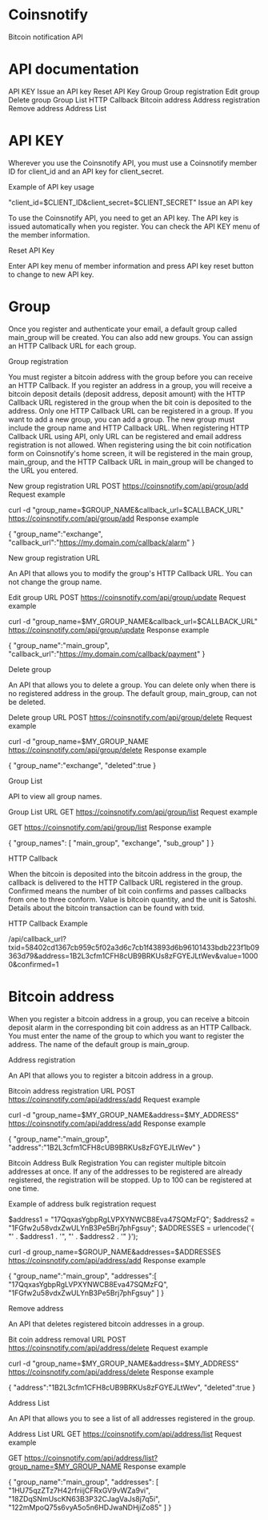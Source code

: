 # Coinsnotify
Bitcoin notification API

# API documentation

API KEY
    Issue an API key
    Reset API Key
Group
    Group registration
    Edit group
    Delete group
    Group List
    HTTP Callback
Bitcoin address
    Address registration
    Remove address
    Address List
    
# API KEY

Wherever you use the Coinsnotify API, you must use a Coinsnotify member ID for client_id and an API key for client_secret.

Example of API key usage

"client_id=$CLIENT_ID&client_secret=$CLIENT_SECRET"
Issue an API key

To use the Coinsnotify API, you need to get an API key. The API key is issued automatically when you register. You can check the API KEY menu of the member information.

Reset API Key

Enter API key menu of member information and press API key reset button to change to new API key.

# Group

Once you register and authenticate your email, a default group called main_group will be created. You can also add new groups. You can assign an HTTP Callback URL for each group.

Group registration

You must register a bitcoin address with the group before you can receive an HTTP Callback. If you register an address in a group, you will receive a bitcoin deposit details (deposit address, deposit amount) with the HTTP Callback URL registered in the group when the bit coin is deposited to the address. Only one HTTP Callback URL can be registered in a group. If you want to add a new group, you can add a group. The new group must include the group name and HTTP Callback URL. When registering HTTP Callback URL using API, only URL can be registered and email address registration is not allowed. When registering using the bit coin notification form on Coinsnotify's home screen, it will be registered in the main group, main_group, and the HTTP Callback URL in main_group will be changed to the URL you entered.

New group registration URL
POST https://coinsnotify.com/api/group/add
Request example

curl -d "group_name=$GROUP_NAME&callback_url=$CALLBACK_URL"
https://coinsnotify.com/api/group/add
Response example

{ 
    "group_name":"exchange", 
    "callback_url":"https://my.domain.com/callback/alarm" 
}

New group registration URL

An API that allows you to modify the group's HTTP Callback URL. You can not change the group name.

Edit group URL
POST https://coinsnotify.com/api/group/update
Request example

curl -d "group_name=$MY_GROUP_NAME&callback_url=$CALLBACK_URL"
https://coinsnotify.com/api/group/update
Response example

{ 
    "group_name":"main_group", 
    "callback_url":"https://my.domain.com/callback/payment" 
}

Delete group

An API that allows you to delete a group. You can delete only when there is no registered address in the group. The default group, main_group, can not be deleted.

Delete group URL
POST https://coinsnotify.com/api/group/delete
Request example

curl -d "group_name=$MY_GROUP_NAME
https://coinsnotify.com/api/group/delete
Response example

{ 
    "group_name":"exchange", 
    "deleted":true 
}

Group List

API to view all group names.

Group List URL
GET https://coinsnotify.com/api/group/list
Request example

GET https://coinsnotify.com/api/group/list
Response example

{ 
    "group_names": [ 
        "main_group", 
        "exchange", 
        "sub_group" 
    ] 
}

HTTP Callback

When the bitcoin is deposited into the bitcoin address in the group, the callback is delivered to the HTTP Callback URL registered in the group. Confirmed means the number of bit coin confirms and passes callbacks from one to three conform. Value is bitcoin quantity, and the unit is Satoshi. Details about the bitcoin transaction can be found with txid.

HTTP Callback Example

/api/callback_url?txid=58402cd1367cb959c5f02a3d6c7cb1f43893d6b96101433bdb223f1b09363d79&address=1B2L3cfm1CFH8cUB9BRKUs8zFGYEJLtWev&value=10000&confirmed=1

# Bitcoin address

When you register a bitcoin address in a group, you can receive a bitcoin deposit alarm in the corresponding bit coin address as an HTTP Callback. You must enter the name of the group to which you want to register the address. The name of the default group is main_group.

Address registration

An API that allows you to register a bitcoin address in a group.

Bitcoin address registration URL
POST https://coinsnotify.com/api/address/add
Request example

curl -d "group_name=$MY_GROUP_NAME&address=$MY_ADDRESS"
https://coinsnotify.com/api/address/add
Response example

{ 
    "group_name":"main_group", 
    "address":"1B2L3cfm1CFH8cUB9BRKUs8zFGYEJLtWev" 
}

Bitcoin Address Bulk Registration
You can register multiple bitcoin addresses at once. If any of the addresses to be registered are already registered, the registration will be stopped. Up to 100 can be registered at one time.

Example of address bulk registration request

$address1 = "17QqxasYgbpRgLVPXYNWCB8Eva47SQMzFQ";
$address2 = "1FGfw2u58vdxZwULYnB3Pe5Brj7phFgsuy";
$ADDRESSES = urlencode('{
    "' . $address1 . '",
    "' . $address2 . '"
}');

curl -d group_name=$GROUP_NAME&addresses=$ADDRESSES
https://coinsnotify.com/api/address/add
Response example

{ 
    "group_name":"main_group", 
    "addresses":[
        "17QqxasYgbpRgLVPXYNWCB8Eva47SQMzFQ",
        "1FGfw2u58vdxZwULYnB3Pe5Brj7phFgsuy"
    ]
}

Remove address

An API that deletes registered bitcoin addresses in a group.

Bit coin address removal URL
POST https://coinsnotify.com/api/address/delete
Request example

curl -d "group_name=$MY_GROUP_NAME&address=$MY_ADDRESS"
https://coinsnotify.com/api/address/delete
Response example

{ 
    "address":"1B2L3cfm1CFH8cUB9BRKUs8zFGYEJLtWev", 
    "deleted":true 
}

Address List

An API that allows you to see a list of all addresses registered in the group.

Address List URL
GET https://coinsnotify.com/api/address/list
Request example

GET https://coinsnotify.com/api/address/list?group_name=$MY_GROUP_NAME
Response example

{ 
    "group_name":"main_group", 
    "addresses": [ 
        "1HU75qzZTz7H42rfriijCFRxGV9vWZa9vi", 
        "18ZDqSNmUscKN63B3P32CJagVaJs8j7q5i", 
        "122mMpoQ75s6vyA5o5n6HDJwaNDHjiZo85" 
    ] 
}
